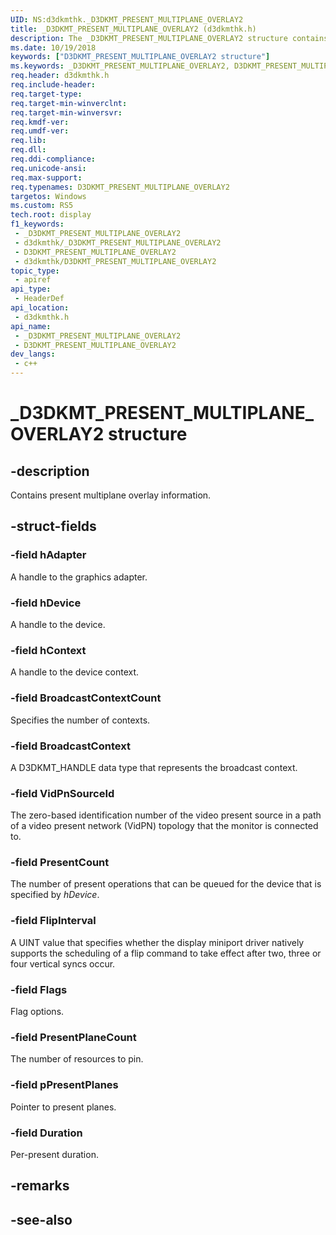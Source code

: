 ```yaml
---
UID: NS:d3dkmthk._D3DKMT_PRESENT_MULTIPLANE_OVERLAY2
title: _D3DKMT_PRESENT_MULTIPLANE_OVERLAY2 (d3dkmthk.h)
description: The _D3DKMT_PRESENT_MULTIPLANE_OVERLAY2 structure contains information about the present multiplane overlay.
ms.date: 10/19/2018
keywords: ["D3DKMT_PRESENT_MULTIPLANE_OVERLAY2 structure"]
ms.keywords: _D3DKMT_PRESENT_MULTIPLANE_OVERLAY2, D3DKMT_PRESENT_MULTIPLANE_OVERLAY2,
req.header: d3dkmthk.h
req.include-header: 
req.target-type: 
req.target-min-winverclnt: 
req.target-min-winversvr: 
req.kmdf-ver: 
req.umdf-ver: 
req.lib: 
req.dll: 
req.ddi-compliance: 
req.unicode-ansi: 
req.max-support: 
req.typenames: D3DKMT_PRESENT_MULTIPLANE_OVERLAY2
targetos: Windows
ms.custom: RS5
tech.root: display
f1_keywords:
 - _D3DKMT_PRESENT_MULTIPLANE_OVERLAY2
 - d3dkmthk/_D3DKMT_PRESENT_MULTIPLANE_OVERLAY2
 - D3DKMT_PRESENT_MULTIPLANE_OVERLAY2
 - d3dkmthk/D3DKMT_PRESENT_MULTIPLANE_OVERLAY2
topic_type:
 - apiref
api_type:
 - HeaderDef
api_location:
 - d3dkmthk.h
api_name:
 - _D3DKMT_PRESENT_MULTIPLANE_OVERLAY2
 - D3DKMT_PRESENT_MULTIPLANE_OVERLAY2
dev_langs:
 - c++
---
```


# _D3DKMT_PRESENT_MULTIPLANE_OVERLAY2 structure


## -description

Contains present multiplane overlay information.

## -struct-fields

### -field hAdapter

A handle to the graphics adapter.

### -field hDevice

A handle to the device.

### -field hContext

A handle to the device context.

### -field BroadcastContextCount

Specifies the number of contexts.

### -field BroadcastContext

A D3DKMT_HANDLE data type that represents the broadcast context.

### -field VidPnSourceId

The zero-based identification number of the video present source in a path of a video present network (VidPN) topology that the monitor is connected to.

### -field PresentCount

The number of present operations that can be queued for the device that is specified by *hDevice*.

### -field FlipInterval

A UINT value that specifies whether the display miniport driver natively supports the scheduling of a flip command to take effect after two, three or four vertical syncs occur.

### -field Flags

Flag options.

### -field PresentPlaneCount

The number of resources to pin.

### -field pPresentPlanes

Pointer to present planes.

### -field Duration

 
Per-present duration.

## -remarks

## -see-also

